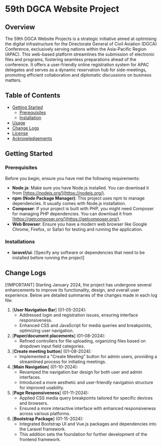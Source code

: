 # 59th DGCA Website Project

## Overview

The 59th DGCA Website Projects is a strategic initiative aimed at optimising the digital infrastructure for the Directorate General of Civil Aviation (DGCA) Conference, exclusively serving nations within the Asia-Pacific Region (APAC). This web-based platform streamlines the submission of electronic files and programs, fostering seamless preparations ahead of the conference. It offers a user-friendly online registration system for APAC delegates and serves as a dynamic reservation hub for side-meetings, promoting efficient collaboration and diplomatic discussions on business matters.


## Table of Contents

- [Getting Started](#getting-started)
  - [Prerequisites](#prerequisites)
  - [Installation](#installation)
- [Usage](#usage)
- [Change Logs](#change-logs)
- [License](#license)
- [Acknowledgements](#acknowledgements)

## Getting Started

### Prerequisites
Before you begin, ensure you have met the following requirements:

- **Node.js**: Make sure you have Node.js installed. You can download it from [https://nodejs.org/](https://nodejs.org/).
- **npm (Node Package Manager)**: This project uses npm to manage dependencies. It usually comes with Node.js installation.
- **Composer**: If your project is built with PHP, you might need Composer for managing PHP dependencies. You can download it from [https://getcomposer.org/](https://getcomposer.org/).
- **Web Browser**: Ensure you have a modern web browser like Google Chrome, Firefox, or Safari for testing and running the application.

### Installations
- **laravel/ui**: 
[Specify any software or dependencies that need to be installed before running the project]

## Change Logs
[!IMPORTANT]
Starting January 2024, the project has undergone several enhancements to improve its functionality, design, and overall user experience. Below are detailed summaries of the changes made in each log file:

1. [**User Navigation Bar**] (01-05-2024): 
    - Addressed login and registration issues, ensuring interface responsiveness.
    - Enhanced CSS and JavaScript for media queries and breakpoints, optimizing user navigation.
2. [**Paper/document placements**] (01-08-2024): 
    - Refined controllers for file uploading, organizing files based on dropdown input field categories.
3. [**Create meeting button**] (01-08-2024): 
    - Implemented a "Create Meeting" button for admin users, providing a streamlined process for initiating meetings.
4. [**Main Navigation**] (01-10-2024):
    - Revamped the navigation bar design for both user and admin interfaces.
    - Introduced a more aesthetic and user-friendly navigation structure for improved usability.
5. [**Page Responsiveness**] (01-11-2024): 
    - Applied CSS media query breakpoints tailored for specific devices and browsers.
    - Ensured a more interactive interface with enhanced responsiveness across various platforms.
6. [**Bootstrap Package**] (01-15-2024): 
    - Integrated Bootstrap UI and Vue.js packages and dependencies into the Laravel framework.
    - This addition sets the foundation for further development of the frontend framework.
